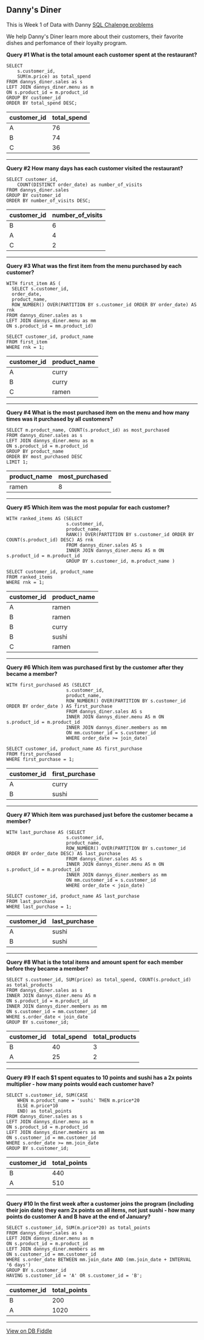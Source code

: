 ## Danny's Diner
This is Week 1 of Data with Danny [SQL Chalenge problems](https://8weeksqlchallenge.com/case-study-1/)

We help Danny's Diner learn more about their customers, their favorite dishes and perfomance of their loyalty program.

**Query #1 What is the total amount each customer spent at the restaurant?**

    SELECT
    	s.customer_id,
        SUM(m.price) as total_spend
    FROM dannys_diner.sales as s
    LEFT JOIN dannys_diner.menu as m
    ON s.product_id = m.product_id
    GROUP BY customer_id
    ORDER BY total_spend DESC;

| customer_id | total_spend |
| ----------- | ----------- |
| A           | 76          |
| B           | 74          |
| C           | 36          |

---
**Query #2 How many days has each customer visited the restaurant?**

    SELECT customer_id, 
    	COUNT(DISTINCT order_date) as number_of_visits
    FROM dannys_diner.sales
    GROUP BY customer_id
    ORDER BY number_of_visits DESC;

| customer_id | number_of_visits |
| ----------- | ---------------- |
| B           | 6                |
| A           | 4                |
| C           | 2                |

---
**Query #3 What was the first item from the menu purchased by each customer?**

    WITH first_item AS (
      SELECT s.customer_id,
      order_date, 
      product_name, 
      ROW_NUMBER() OVER(PARTITION BY s.customer_id ORDER BY order_date) AS rnk
    FROM dannys_diner.sales as s
    LEFT JOIN dannys_diner.menu as mm
    ON s.product_id = mm.product_id)
    
    SELECT customer_id, product_name
    FROM first_item
    WHERE rnk = 1;

| customer_id | product_name |
| ----------- | ------------ |
| A           | curry        |
| B           | curry        |
| C           | ramen        |

---
**Query #4 What is the most purchased item on the menu and how many times was it purchased by all customers?**

    SELECT m.product_name, COUNT(s.product_id) as most_purchased
    FROM dannys_diner.sales as s
    LEFT JOIN dannys_diner.menu as m
    ON s.product_id = m.product_id
    GROUP BY product_name
    ORDER BY most_purchased DESC
    LIMIT 1;

| product_name | most_purchased |
| ------------ | -------------- |
| ramen        | 8              |

---
**Query #5 Which item was the most popular for each customer?**

    WITH ranked_items AS (SELECT 
                          s.customer_id, 
                          product_name, 
                          RANK() OVER(PARTITION BY s.customer_id ORDER BY COUNT(s.product_id) DESC) AS rnk 
                          FROM dannys_diner.sales AS s 
                          INNER JOIN dannys_diner.menu AS m ON s.product_id = m.product_id 
                          GROUP BY s.customer_id, m.product_name )
    
    SELECT customer_id, product_name
    FROM ranked_items
    WHERE rnk = 1;

| customer_id | product_name |
| ----------- | ------------ |
| A           | ramen        |
| B           | ramen        |
| B           | curry        |
| B           | sushi        |
| C           | ramen        |

---
**Query #6 Which item was purchased first by the customer after they became a member?**

    WITH first_purchased AS (SELECT 
                          s.customer_id, 
                          product_name, 
                          ROW_NUMBER() OVER(PARTITION BY s.customer_id ORDER BY order_date ) AS first_purchase 
                          FROM dannys_diner.sales AS s 
                          INNER JOIN dannys_diner.menu AS m ON s.product_id = m.product_id 
                          INNER JOIN dannys_diner.members as mm
                          ON mm.customer_id = s.customer_id
                          WHERE order_date >= join_date)
    
    SELECT customer_id, product_name AS first_purchase
    FROM first_purchased
    WHERE first_purchase = 1;

| customer_id | first_purchase |
| ----------- | -------------- |
| A           | curry          |
| B           | sushi          |

---
**Query #7  Which item was purchased just before the customer became a member?**

    WITH last_purchase AS (SELECT 
                          s.customer_id, 
                          product_name, 
                          ROW_NUMBER() OVER(PARTITION BY s.customer_id ORDER BY order_date DESC) AS last_purchase 
                          FROM dannys_diner.sales AS s 
                          INNER JOIN dannys_diner.menu AS m ON s.product_id = m.product_id 
                          INNER JOIN dannys_diner.members as mm
                          ON mm.customer_id = s.customer_id
                          WHERE order_date < join_date)
    
    SELECT customer_id, product_name AS last_purchase
    FROM last_purchase
    WHERE last_purchase = 1;

| customer_id | last_purchase |
| ----------- | ------------- |
| A           | sushi         |
| B           | sushi         |

---
**Query #8 What is the total items and amount spent for each member before they became a member?**

    SELECT s.customer_id, SUM(price) as total_spend, COUNT(s.product_id) as total_products
    FROM dannys_diner.sales as s
    INNER JOIN dannys_diner.menu AS m
    ON s.product_id = m.product_id
    INNER JOIN dannys_diner.members as mm
    ON s.customer_id = mm.customer_id
    WHERE s.order_date < join_date
    GROUP BY s.customer_id;

| customer_id | total_spend | total_products |
| ----------- | ----------- | -------------- |
| B           | 40          | 3              |
| A           | 25          | 2              |

---
**Query #9 If each $1 spent equates to 10 points and sushi has a 2x points multiplier - how many points would each customer have?**

    SELECT s.customer_id, SUM(CASE
    	WHEN m.product_name = 'sushi' THEN m.price*20
    	ELSE m.price*10
    	END) as total_points
    FROM dannys_diner.sales as s
    LEFT JOIN dannys_diner.menu as m
    ON s.product_id = m.product_id
    LEFT JOIN dannys_diner.members as mm
    ON s.customer_id = mm.customer_id
    WHERE s.order_date >= mm.join_date
    GROUP BY s.customer_id;

| customer_id | total_points |
| ----------- | ------------ |
| B           | 440          |
| A           | 510          |

---
**Query #10 In the first week after a customer joins the program (including their join date) they earn 2x points on all items, not just sushi - how many points do customer A and B have at the end of January?**

    SELECT s.customer_id, SUM(m.price*20) as total_points
    FROM dannys_diner.sales as s
    LEFT JOIN dannys_diner.menu as m
    ON s.product_id = m.product_id
    LEFT JOIN dannys_diner.members as mm
    ON s.customer_id = mm.customer_id
    WHERE s.order_date BETWEEN mm.join_date AND (mm.join_date + INTERVAL '6 days')
    GROUP BY s.customer_id
    HAVING s.customer_id = 'A' OR s.customer_id = 'B';

| customer_id | total_points |
| ----------- | ------------ |
| B           | 200          |
| A           | 1020         |

---

[View on DB Fiddle](https://www.db-fiddle.com/f/2rM8RAnq7h5LLDTzZiRWcd/138)
